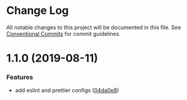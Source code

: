 # Change Log

All notable changes to this project will be documented in this file.
See [Conventional Commits](https://conventionalcommits.org) for commit guidelines.

# 1.1.0 (2019-08-11)


### Features

* add eslint and prettier configs ([04da0e8](https://github.com/untool/configs/commit/04da0e8))
